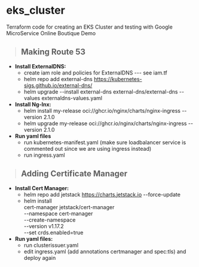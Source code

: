 # eks_cluster

Terraform code for creating an EKS Cluster and testing with Google MicroService Online Boutique Demo

> ## Making Route 53

- **Install ExternalDNS:**
  - create iam role and policies for ExternalDNS --- see iam.tf
  - helm repo add external-dns https://kubernetes-sigs.github.io/external-dns/
  - helm upgrade --install external-dns external-dns/external-dns --values externaldns-values.yaml
- **Install Ng-Inx:**
  - helm install my-release oci://ghcr.io/nginx/charts/nginx-ingress --version 2.1.0
  - helm upgrade my-release oci://ghcr.io/nginx/charts/nginx-ingress --version 2.1.0
- **Run yaml files**
  - run kubernetes-manifest.yaml (make sure loadbalancer service is commented out since we are using ingress instead)
  - run ingress.yaml

> ## Adding Certificate Manager

- **Install Cert Manager:**
  - helm repo add jetstack https://charts.jetstack.io --force-update
  - helm install \
    cert-manager jetstack/cert-manager \
    --namespace cert-manager \
    --create-namespace \
    --version v1.17.2 \
    --set crds.enabled=true
- **Run yaml files:**
  - run clusterissuer.yaml
  - edit ingress.yaml (add annotations certmanager and spec:tls) and deploy again

